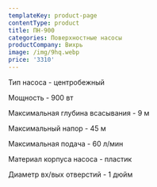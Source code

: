 ```yaml
---
templateKey: product-page
contentType: product
title: ПН-900
categories: Поверхностные насосы
productCompany: Вихрь
image: /img/9hq.webp
price: '3310'
---
```

Тип насоса - центробежный

Мощность - 900 вт

Максимальная глубина всасывания - 9 м

Максимальный напор - 45 м

Максимальная подача - 60 л/мин

Материал корпуса насоса - пластик

Диаметр вх/вых отверстий - 1 дюйм
